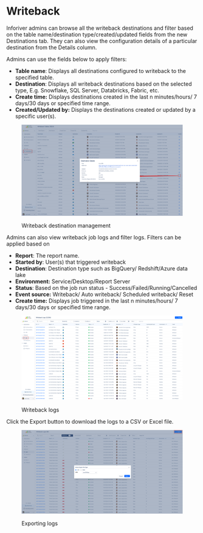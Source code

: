 # Writeback

Inforiver admins can browse all the writeback destinations and filter based on the table name/destination type/created/updated fields from the new Destinations tab. They can also view the configuration details of a particular destination from the Details column.

Admins can use the fields below to apply filters:

* **Table name**: Displays all destinations configured to writeback to the specified table.
* **Destination**: Displays all writeback destinations based on the selected type, E.g. Snowflake, SQL Server, Databricks, Fabric, etc.
* **Create time:** Displays destinations created in the last n minutes/hours/ 7 days/30 days or specified time range.
* **Created/Updated by:** Displays the destinations created or updated by a specific user(s).

<figure><img src="../.gitbook/assets/image (1126) (1).png" alt=""><figcaption><p>Writeback destination management</p></figcaption></figure>

Admins can also view writeback job logs and filter logs. Filters can be applied based on&#x20;

* **Report**: The report name.
* **Started by**:  User(s) that triggered writeback
* **Destination**: Destination type such as BigQuery/ Redshift/Azure data lake&#x20;
* **Environment:**  Service/Desktop/Report Server
* **Status**: Based on the job run status - Success/Failed/Running/Cancelled
* **Event source:** Writeback/ Auto writeback/ Scheduled writeback/ Reset
* **Create time:** Displays job triggered in the last n minutes/hours/ 7 days/30 days or specified time range.

<figure><img src="../.gitbook/assets/image (1127) (1).png" alt=""><figcaption><p>Writeback logs</p></figcaption></figure>

Click the Export button to download the logs to a CSV or Excel file.

<figure><img src="../.gitbook/assets/image (1128) (1).png" alt=""><figcaption><p>Exporting logs</p></figcaption></figure>

